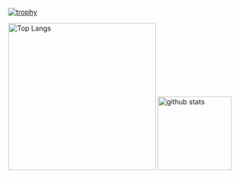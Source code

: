 [![trophy](https://github-profile-trophy.vercel.app/?username=Fuuma0000&theme=radical&no-frame=true)](https://github.com/ryo-ma/github-profile-trophy)
<p align="left"> 
  <img alt="Top Langs" height="300px" src="https://github-readme-stats.vercel.app/api/top-langs/?username=Fuuma0000&show_icons=true&theme=radical&hide_border=true&count_private=true&border_radius=40.0&hide=C++,HCL,CMake,PLpgSQL,C++,Shell,Ruby,C++,Swift" />
  <img alt="github stats" height="150px" src="https://github-readme-stats.vercel.app/api?username=Fuuma0000&theme=radical&show_icons=ture&hide_border=true&include_all_commits=true&count_private=true&border_radius=40.0" />
</p>


<!--
### Hi there 👋
**Fuuma0000/Fuuma0000** is a ✨ _special_ ✨ repository because its `README.md` (this file) appears on your GitHub profile.

Here are some ideas to get you started:

- 🔭 I’m currently working on ...
- 🌱 I’m currently learning ...
- 👯 I’m looking to collaborate on ...
- 🤔 I’m looking for help with ...
- 💬 Ask me about ...
- 📫 How to reach me: ...
- 😄 Pronouns: ...
- ⚡ Fun fact: ...
-->
